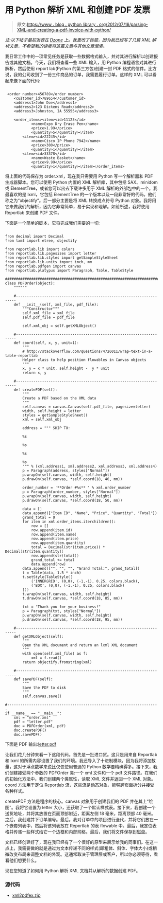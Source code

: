 # 用 Python 解析 XML 和创建 PDF 发票

> 原文:[https://www . blog . python library . org/2012/07/18/parsing-XML-and-creating-a-pdf-invoice-with-python/](https://www.blog.pythonlibrary.org/2012/07/18/parsing-xml-and-creating-a-pdf-invoice-with-python/)

*注:以下帖子最初发表在 [Dzone](http://python.dzone.com/articles/use-case-xml-parsing-python) 上。我更改了标题，因为我已经写了几篇 XML 解析文章，不希望我的读者将这篇文章与其他文章混淆。*

我日常工作中的一项常见任务是获取一些数据格式输入，并对其进行解析以创建报告或其他文档。今天，我们将查看一些 XML 输入，用 Python 编程语言对其进行解析，然后使用 report lab(Python 的第三方包)创建一封 PDF 格式的信件。比方说，我的公司收到了一份三件商品的订单，我需要履行订单。这样的 XML 可以看起来像下面的代码:

```

 <order_number>456789</order_number>
    <customer_id>789654</customer_id>
    <address1>John Doe</address1>
    <address2>123 Dickens Road</address2>
    <address3>Johnston, IA 55555</address3>

    <order_items><item><id>11123</id>
            <name>Expo Dry Erase Pen</name>
            <price>1.99</price>
            <quantity>5</quantity></item> 
        <item><id>22245</id>
            <name>Cisco IP Phone 7942</name>
            <price>300</price>
            <quantity>1</quantity></item> 
        <item><id>33378</id>
            <name>Waste Basket</name>
            <price>9.99</price>
            <quantity>1</quantity></item></order_items> 

```

将上面的代码保存为 order.xml，现在我只需要用 Python 写一个解析器和 PDF 生成器脚本。您可以使用 Python 内置的 XML 解析库，其中包括 SAX、minidom 或 ElementTree，或者您可以出去下载许多用于 XML 解析的外部包中的一个。我最喜欢的是 lxml，它包括 ElementTree 的一个版本以及一段非常好的代码，他们称之为“objectify”。后一部分主要是将 XML 转换成点符号 Python 对象。我将用它来做我们的解析，因为它非常简单，易于实现和理解。如前所述，我将使用 Reportlab 来创建 PDF 文件。

下面是一个简单的脚本，它将完成我们需要的一切:

```

from decimal import Decimal
from lxml import etree, objectify

from reportlab.lib import colors
from reportlab.lib.pagesizes import letter
from reportlab.lib.styles import getSampleStyleSheet
from reportlab.lib.units import inch, mm
from reportlab.pdfgen import canvas
from reportlab.platypus import Paragraph, Table, TableStyle

########################################################################
class PDFOrder(object):
    """"""

    #----------------------------------------------------------------------
    def __init__(self, xml_file, pdf_file):
        """Constructor"""
        self.xml_file = xml_file
        self.pdf_file = pdf_file

        self.xml_obj = self.getXMLObject()

    #----------------------------------------------------------------------
    def coord(self, x, y, unit=1):
        """
        # http://stackoverflow.com/questions/4726011/wrap-text-in-a-table-reportlab
        Helper class to help position flowables in Canvas objects
        """
        x, y = x * unit, self.height -  y * unit
        return x, y  

    #----------------------------------------------------------------------
    def createPDF(self):
        """
        Create a PDF based on the XML data
        """
        self.canvas = canvas.Canvas(self.pdf_file, pagesize=letter)
        width, self.height = letter
        styles = getSampleStyleSheet()
        xml = self.xml_obj

        address = """ SHIP TO:

        %s

        %s

        %s

        %s 
        """ % (xml.address1, xml.address2, xml.address3, xml.address4)
        p = Paragraph(address, styles["Normal"])
        p.wrapOn(self.canvas, width, self.height)
        p.drawOn(self.canvas, *self.coord(18, 40, mm))

        order_number = '**Order #%s** ' % xml.order_number
        p = Paragraph(order_number, styles["Normal"])
        p.wrapOn(self.canvas, width, self.height)
        p.drawOn(self.canvas, *self.coord(18, 50, mm))

        data = []
        data.append(["Item ID", "Name", "Price", "Quantity", "Total"])
        grand_total = 0
        for item in xml.order_items.iterchildren():
            row = []
            row.append(item.id)
            row.append(item.name)
            row.append(item.price)
            row.append(item.quantity)
            total = Decimal(str(item.price)) * Decimal(str(item.quantity))
            row.append(str(total))
            grand_total += total
            data.append(row)
        data.append(["", "", "", "Grand Total:", grand_total])
        t = Table(data, 1.5 * inch)
        t.setStyle(TableStyle([
            ('INNERGRID', (0,0), (-1,-1), 0.25, colors.black),
            ('BOX', (0,0), (-1,-1), 0.25, colors.black)
        ]))
        t.wrapOn(self.canvas, width, self.height)
        t.drawOn(self.canvas, *self.coord(18, 85, mm))

        txt = "Thank you for your business!"
        p = Paragraph(txt, styles["Normal"])
        p.wrapOn(self.canvas, width, self.height)
        p.drawOn(self.canvas, *self.coord(18, 95, mm))

    #----------------------------------------------------------------------
    def getXMLObject(self):
        """
        Open the XML document and return an lxml XML document
        """
        with open(self.xml_file) as f:
            xml = f.read()
        return objectify.fromstring(xml)

    #----------------------------------------------------------------------
    def savePDF(self):
        """
        Save the PDF to disk
        """
        self.canvas.save()

#----------------------------------------------------------------------
if __name__ == "__main__":
    xml = "order.xml"
    pdf = "letter.pdf"
    doc = PDFOrder(xml, pdf)
    doc.createPDF()
    doc.savePDF()

```

下面是 PDF 输出:[letter.pdf](https://www.blog.pythonlibrary.org/wp-content/uploads/2012/07/letter.pdf)

让我们花几分钟来看一下这段代码。首先是一批进口货。这只是用来自 Reportlab 和 lxml 的所需内容设置了我们的环境。我还导入了十进制模块，因为我将添加数量，这对于浮点数学来说比仅仅使用普通的 Python 数学要精确得多。接下来，我们创建接受两个参数的 PDFOrder 类:一个 xml 文件和一个 pdf 文件路径。在我们的初始化方法中，我们创建两个类属性，读取 XML 文件并返回一个 XML 对象。coord 方法用于定位 Reportlab 流，这些流是动态对象，能够跨页面拆分并接受各种样式。

createPDF 方法是程序的核心。canvas 对象用于创建我们的 PDF 并在其上“绘图”。我将它设置为 letter 大小，还获取了一个默认样式表。接下来，我创建一个送货地址，并将其放置在页面顶部附近，距离左侧 18 毫米，距离顶部 40 毫米。之后，我创建并下订单编号。最后，我对订单中的项目进行迭代，并将它们放在一个嵌套列表中，然后将该列表放在 Reportlab 的表 flowable 中。最后，我定位表格并传递一些样式给它一个边框和内部网格。最后，我们将文件保存到磁盘。

文档已经创建好了，现在我已经有了一个很好的原型来展示给我的同事们。在这一点上，我需要做的就是通过为文本传递不同的样式(即粗体、斜体、字体大小)或稍微改变布局来调整文档的外观。这通常取决于管理层或客户，所以你必须等待，看看他们想要什么。

现在您知道了如何用 Python 解析 XML 文档并从解析的数据创建 PDF。

### 源代码

*   [xml2pdfex.zip](https://www.blog.pythonlibrary.org/wp-content/uploads/2012/07/xml2pdfex.zip)
